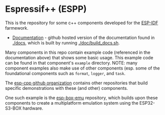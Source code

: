 # Espressif++ (ESPP)

This is the repository for some c++ components developed for the [ESP-IDF](https://github.com/espressif/esp-idf) farmework.

 * [Documentation](https://esp-cpp.github.io/espp/) - github hosted version of the documentation found in [./docs](./docs), which is built by running [./doc/build_docs.sh](./doc/build_docs.sh).

Many components in this repo contain example code (referenced in the documentation above) that shows some basic usage. This example code can be found in that component's `example` directory. NOTE: many component examples also make use of other components (esp. some of the foundational components such as `format`, `logger`, and `task`.

The [esp-cpp github organization](https://github.com/esp-cpp) contains other repositories that build specific demonstrations with these (and other) components.

One such example is the [esp-box-emu](http://github.com/esp-cpp/esp-box-emu) repository, which builds upon these components to create a multiplatform emulation system using the ESP32-S3-BOX hardware.
